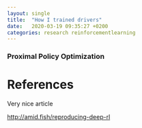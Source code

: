 ```yaml
---
layout: single
title:  "How I trained drivers"
date:   2020-03-19 09:35:27 +0200
categories: research reinforcementlearning
---
```


### Proximal Policy Optimization



# References

Very nice article

http://amid.fish/reproducing-deep-rl

